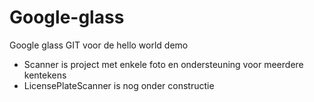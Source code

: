 Google-glass
============

Google glass GIT voor de hello world demo
- Scanner is project met enkele foto en ondersteuning voor meerdere kentekens
- LicensePlateScanner is nog onder constructie
